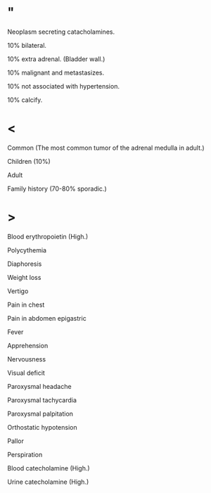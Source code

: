 # "

Neoplasm secreting catacholamines.

10% bilateral.

10% extra adrenal.
(Bladder wall.)

10% malignant and metastasizes.

10% not associated with hypertension.

10% calcify.

# <

Common
(The most common tumor of the adrenal medulla in adult.)

Children
(10%)

Adult

Family history
(70-80% sporadic.)

# >

Blood erythropoietin
(High.)

Polycythemia

Diaphoresis

Weight loss

Vertigo

Pain in chest

Pain in abdomen epigastric

Fever

Apprehension

Nervousness

Visual deficit

Paroxysmal headache

Paroxysmal tachycardia

Paroxysmal palpitation

Orthostatic hypotension

Pallor

Perspiration

Blood catecholamine
(High.)

Urine catecholamine
(High.)
